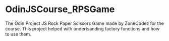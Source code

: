 # OdinJSCourse_RPSGame
The Odin Project JS Rock Paper Scissors Game made by ZoneCodez for the course. This project helped with undertsanding factory functions and how to use them.
